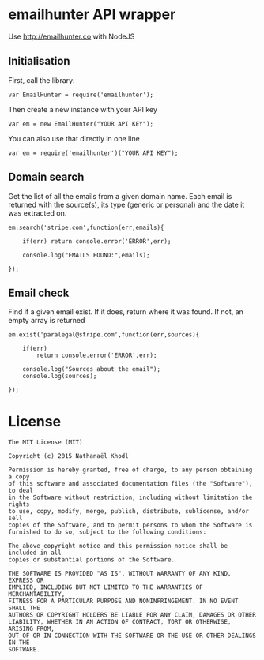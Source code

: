 # emailhunter API wrapper
Use http://emailhunter.co with NodeJS

## Initialisation

First, call the library:

	var EmailHunter = require('emailhunter');

Then create a new instance with your API key

	var em = new EmailHunter("YOUR API KEY");

You can also use that directly in one line

	var em = require('emailhunter')("YOUR API KEY");

## Domain search

Get the list of all the emails from a given domain name.
Each email is returned with the source(s), its type (generic or personal) and the date it was extracted on.

	em.search('stripe.com',function(err,emails){

		if(err) return console.error('ERROR',err);

		console.log("EMAILS FOUND:",emails);

	});

## Email check

Find if a given email exist. If it does, return where it was found. If not, an empty array is returned

	em.exist('paralegal@stripe.com',function(err,sources){

	    if(err)
	        return console.error('ERROR',err);

	    console.log("Sources about the email");
	    console.log(sources);

	});

# License

	The MIT License (MIT)

    Copyright (c) 2015 Nathanaël Khodl

    Permission is hereby granted, free of charge, to any person obtaining a copy
    of this software and associated documentation files (the "Software"), to deal
    in the Software without restriction, including without limitation the rights
    to use, copy, modify, merge, publish, distribute, sublicense, and/or sell
    copies of the Software, and to permit persons to whom the Software is
    furnished to do so, subject to the following conditions:

    The above copyright notice and this permission notice shall be included in all
    copies or substantial portions of the Software.

    THE SOFTWARE IS PROVIDED "AS IS", WITHOUT WARRANTY OF ANY KIND, EXPRESS OR
    IMPLIED, INCLUDING BUT NOT LIMITED TO THE WARRANTIES OF MERCHANTABILITY,
    FITNESS FOR A PARTICULAR PURPOSE AND NONINFRINGEMENT. IN NO EVENT SHALL THE
    AUTHORS OR COPYRIGHT HOLDERS BE LIABLE FOR ANY CLAIM, DAMAGES OR OTHER
    LIABILITY, WHETHER IN AN ACTION OF CONTRACT, TORT OR OTHERWISE, ARISING FROM,
    OUT OF OR IN CONNECTION WITH THE SOFTWARE OR THE USE OR OTHER DEALINGS IN THE
    SOFTWARE.
